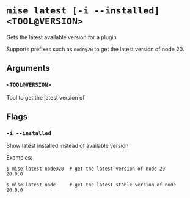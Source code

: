 # `mise latest [-i --installed] <TOOL@VERSION>`

Gets the latest available version for a plugin

Supports prefixes such as `node@20` to get the latest version of node 20.

## Arguments

### `<TOOL@VERSION>`

Tool to get the latest version of

## Flags

### `-i --installed`

Show latest installed instead of available version

Examples:

    $ mise latest node@20  # get the latest version of node 20
    20.0.0

    $ mise latest node     # get the latest stable version of node
    20.0.0
